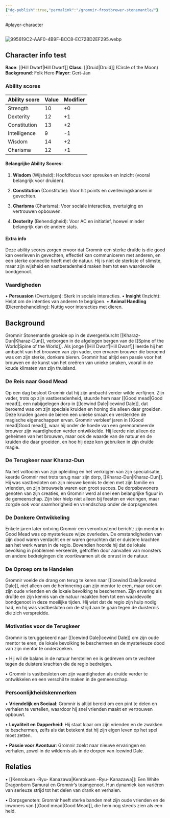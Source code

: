 ```yaml
---
{"dg-publish":true,"permalink":"/gromnir-frostbrewer-stonemantle/"}
---
```


#player-character 
```table-of-contents
```
![995619C2-AAF0-4B9F-BCC8-EC72BD2EF295.webp](/img/user/995619C2-AAF0-4B9F-BCC8-EC72BD2EF295.webp)

## Character info test
**Race**: [[Hill Dwarf\|Hill Dwarf]]
**Class**: [[Druid\|Druid]] (Circle of the Moon)
**Background**: Folk Hero
**Player**: Gert-Jan

### Ability scores

| Ability score | Value | Modifier |
| ------------- | ----- | -------- |
| Strength      | 10    | +0       |
| Dexterity     | 12    | +1       |
| Constitution  | 13    | +2       |
| Intelligence  | 9     | -1       |
| Wisdom        | 14    | +2       |
| Charisma      | 12    | +1       |

#### Belangrijke Ability Scores:
1. **Wisdom** (Wijsheid): Hoofdfocus voor spreuken en inzicht (vooral belangrijk voor druïden).

2. **Constitution** (Constitutie): Voor hit points en overlevingskansen in gevechten.

3. **Charisma** (Charisma): Voor sociale interacties, overtuiging en vertrouwen opbouwen.

4. **Dexterity** (Behendigheid): Voor AC en initiatief, hoewel minder belangrijk dan de andere stats.

#### Extra info
Deze ability scores zorgen ervoor dat Gromnir een sterke druïde is die goed kan overleven in gevechten, effectief kan communiceren met anderen, en een sterke connectie heeft met de natuur. Hij is niet de sterkste of slimste, maar zijn wijsheid en vastberadenheid maken hem tot een waardevolle bondgenoot.
  

### Vaardigheden
• **Persuasion** (Overtuigen): Sterk in sociale interacties.
• **Insight** (Inzicht): Helpt om de intenties van anderen te begrijpen.
• **Animal Handling** (Dierenbehandeling): Nuttig voor interacties met dieren.

## Background
Gromnir Stonemantle  groeide op in de dwergenburcht [[Kharaz-Dun\|Kharaz-Dun]], verborgen in de afgelegen bergen van de [[Spine of the World\|Spine of the World]]. Als jonge [[Hill Dwarf\|Hill Dwarf]] leerde hij het ambacht van het brouwen van zijn vader, een ervaren brouwer die beroemd was om zijn sterke, donkere bieren.
Gromnir had altijd een passie voor het brouwen en de kunst van het creëren van unieke smaken, vooral in de koude klimaten van zijn thuisland.
  
### De Reis naar Good Mead
Op een dag besloot Gromnir dat hij zijn ambacht verder wilde verfijnen. Zijn vader, trots op zijn vastberadenheid, stuurde hem naar [[Good mead\|Good mead]], een nabijgelegen dorp in [[Icewind Dale\|Icewind Dale]], dat beroemd was om zijn speciale kruiden en honing die alleen daar groeiden. Deze kruiden gaven de bieren een unieke smaak en versterkten de magische eigenschappen ervan. Gromnir verbleef jaren in [[Good mead\|Good mead]], waar hij onder de hoede van een gerenommeerde brouwer zijn vaardigheden verder ontwikkelde. Hij leerde niet alleen de geheimen van het brouwen, maar ook de waarde van de natuur en de kruiden die daar groeiden, en hoe hij deze kon gebruiken in zijn druïde magie.

### De Terugkeer naar Kharaz-Dun
Na het voltooien van zijn opleiding en het verkrijgen van zijn specialisatie, keerde Gromnir met trots terug naar zijn dorp, [[Kharaz-Dun\|Kharaz-Dun]]. Hij was vastbesloten om zijn nieuwe kennis te delen met zijn familie en vrienden, en zijn brouwsels waren een groot succes. De dorpsbewoners genoten van zijn creaties, en Gromnir werd al snel een belangrijke figuur in de gemeenschap. Zijn bier hielp niet alleen bij feesten en vieringen, maar zorgde ook voor saamhorigheid en vriendschap onder de dorpsgenoten.

### De Donkere Ontwikkeling
Enkele jaren later ontving Gromnir een verontrustend bericht: zijn mentor in Good Mead was op mysterieuze wijze overleden. De omstandigheden van zijn dood waren verdacht en er waren geruchten dat er duistere krachten aan het werk waren in de regio. Bovendien hoorde hij dat de lokale bevolking in problemen verkeerde, getroffen door aanvallen van monsters en andere bedreigingen die voortkwamen uit de onrust in de natuur.

### De Oproep om te Handelen
Gromnir voelde de drang om terug te keren naar [[Icewind Dale\|Icewind Dale]], niet alleen om de herinnering aan zijn mentor te eren, maar ook om zijn oude vrienden en de lokale bevolking te beschermen. Zijn ervaring als druïde en zijn kennis van de natuur maakten hem tot een waardevolle bondgenoot in deze moeilijke tijden. Hij wist dat de regio zijn hulp nodig had, en hij was vastbesloten om de strijd aan te gaan tegen de duisternis die zich verspreidde.

### Motivaties voor de Terugkeer
Gromnir is teruggekeerd naar [[Icewind Dale\|Icewind Dale]] om zijn oude mentor te eren, de lokale bevolking te beschermen en de mysterieuze dood van zijn mentor te onderzoeken.

• Hij wil de balans in de natuur herstellen en is gedreven om te vechten tegen de duistere krachten die de regio bedreigen.

• Gromnir is vastbesloten om zijn vaardigheden als druïde verder te ontwikkelen en een verschil te maken in de gemeenschap.

### Persoonlijkheidskenmerken
• **Vriendelijk en Sociaal**: Gromnir is altijd bereid om een pint te delen en verhalen te vertellen, waardoor hij snel vrienden maakt en vertrouwen opbouwt.

• **Loyaliteit en Dapperheid**: Hij staat klaar om zijn vrienden en de zwakken te beschermen, zelfs als dat betekent dat hij zijn eigen leven op het spel moet zetten.

• **Passie voor Avontuur**: Gromnir zoekt naar nieuwe ervaringen en verhalen, zowel in de wildernis als in de dorpen van Icewind Dale.

## Relaties
• [[Kenrokuen -Ryu- Kanazawa\|Kenrokuen -Ryu- Kanazawa]]: Een White Dragonborn Samurai en Gromnir’s teamgenoot. Hun dynamiek kan variëren van serieuze strijd tot het delen van drank en verhalen.

• Dorpsgenoten: Gromnir heeft sterke banden met zijn oude vrienden en de inwoners van [[Good mead\|Good Mead]], die hem nog steeds zien als een held.